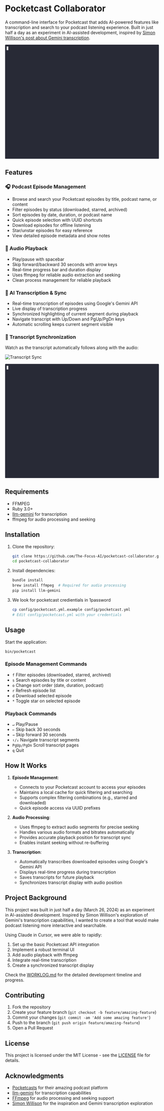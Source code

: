 # Pocketcast Collaborator

A command-line interface for Pocketcast that adds AI-powered features like transcription and search to your podcast listening experience. Built in just half a day as an experiment in AI-assisted development, inspired by [Simon Willison's post about Gemini transcription](https://simonwillison.net/2025/Mar/25/gemini/).



![Transcription Playback](docs/images/transcription-playback.gif)

## Features

### 🎧 Podcast Episode Management
- Browse and search your Pocketcast episodes by title, podcast name, or content
- Filter episodes by status (downloaded, starred, archived)
- Sort episodes by date, duration, or podcast name
- Quick episode selection with UUID shortcuts
- Download episodes for offline listening
- Star/unstar episodes for easy reference
- View detailed episode metadata and show notes

### 🎵 Audio Playback
- Play/pause with spacebar
- Skip forward/backward 30 seconds with arrow keys
- Real-time progress bar and duration display
- Uses ffmpeg for reliable audio extraction and seeking
- Clean process management for reliable playback

### 📝 AI Transcription & Sync
- Real-time transcription of episodes using Google's Gemini API
- Live display of transcription progress
- Synchronized highlighting of current segment during playback
- Navigate transcript with Up/Down and PgUp/PgDn keys
- Automatic scrolling keeps current segment visible

### 🔄 Transcript Synchronization
Watch as the transcript automatically follows along with the audio:

![Transcript Sync](docs/images/sync.gif)

![Episode Selection](docs/images/episode-select.gif)

## Requirements

- FFMPEG
- Ruby 3.0+
- [llm-gemini](https://github.com/simonw/llm-gemini) for transcription
- ffmpeg for audio processing and seeking

## Installation

1. Clone the repository:
   ```bash
   git clone https://github.com/The-Focus-AI/pocketcast-collaborator.git
   cd pocketcast-collaborator
   ```

2. Install dependencies:
   ```bash
   bundle install
   brew install ffmpeg  # Required for audio processing
   pip install llm-gemini
   ```

3. We look for pocketcast credientials in 1password
   ```bash
   cp config/pocketcast.yml.example config/pocketcast.yml
   # Edit config/pocketcast.yml with your credentials
   ```

## Usage

Start the application:
```bash
bin/pocketcast
```

### Episode Management Commands
- `f` Filter episodes (downloaded, starred, archived)
- `s` Search episodes by title or content
- `o` Change sort order (date, duration, podcast)
- `r` Refresh episode list
- `d` Download selected episode
- `*` Toggle star on selected episode

### Playback Commands
- `↵` Play/Pause
- `←` Skip back 30 seconds
- `→` Skip forward 30 seconds
- `↑/↓` Navigate transcript segments
- `PgUp/PgDn` Scroll transcript pages
- `q` Quit

## How It Works

1. **Episode Management**: 
   - Connects to your Pocketcast account to access your episodes
   - Maintains a local cache for quick filtering and searching
   - Supports complex filtering combinations (e.g., starred and downloaded)
   - Quick episode access via UUID prefixes

2. **Audio Processing**:
   - Uses ffmpeg to extract audio segments for precise seeking
   - Handles various audio formats and bitrates automatically
   - Provides accurate playback position for transcript sync
   - Enables instant seeking without re-buffering

3. **Transcription**: 
   - Automatically transcribes downloaded episodes using Google's Gemini API
   - Displays real-time progress during transcription
   - Saves transcripts for future playback
   - Synchronizes transcript display with audio position

## Project Background

This project was built in just half a day (March 26, 2024) as an experiment in AI-assisted development. Inspired by Simon Willison's exploration of Gemini's transcription capabilities, I wanted to create a tool that would make podcast listening more interactive and searchable.

Using Claude in Cursor, we were able to rapidly:
1. Set up the basic Pocketcast API integration
2. Implement a robust terminal UI
3. Add audio playback with ffmpeg
4. Integrate real-time transcription
5. Create a synchronized transcript display

Check the [WORKLOG.md](WORKLOG.md) for the detailed development timeline and progress.

## Contributing

1. Fork the repository
2. Create your feature branch (`git checkout -b feature/amazing-feature`)
3. Commit your changes (`git commit -am 'Add some amazing feature'`)
4. Push to the branch (`git push origin feature/amazing-feature`)
5. Open a Pull Request

## License

This project is licensed under the MIT License - see the [LICENSE](LICENSE) file for details.

## Acknowledgments

- [Pocketcasts](https://www.pocketcasts.com/) for their amazing podcast platform
- [llm-gemini](https://github.com/simonw/llm-gemini) for transcription capabilities
- [FFmpeg](https://ffmpeg.org/) for audio processing and seeking support
- [Simon Willison](https://simonwillison.net/) for the inspiration and Gemini transcription exploration 